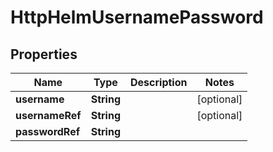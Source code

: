 # HttpHelmUsernamePassword

## Properties
Name | Type | Description | Notes
------------ | ------------- | ------------- | -------------
**username** | **String** |  |  [optional]
**usernameRef** | **String** |  |  [optional]
**passwordRef** | **String** |  | 
